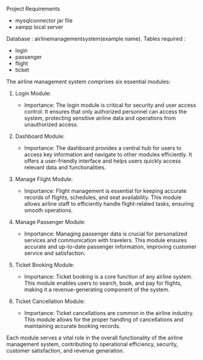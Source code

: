 Project Requirements
- mysqlconnector jar file
- xampp local server
  
Database : airlinemanagementsystem(example name).
Tables required :
- login
- passenger
- flight
- ticket

The airline management system comprises six essential modules:
1. Login Module:
   - Importance: The login module is critical for security and user access control. It ensures that only authorized personnel can access the system, protecting sensitive airline data and operations from unauthorized access.

2. Dashboard Module:
   - Importance: The dashboard provides a central hub for users to access key information and navigate to other modules efficiently. It offers a user-friendly interface and helps users quickly access relevant data and functionalities.

3. Manage Flight Module:
   - Importance: Flight management is essential for keeping accurate records of flights, schedules, and seat availability. This module allows airline staff to efficiently handle flight-related tasks, ensuring smooth operations.

4. Manage Passenger Module:
   - Importance: Managing passenger data is crucial for personalized services and communication with travelers. This module ensures accurate and up-to-date passenger information, improving customer service and satisfaction.

5. Ticket Booking Module:
   - Importance: Ticket booking is a core function of any airline system. This module enables users to search, book, and pay for flights, making it a revenue-generating component of the system.

6. Ticket Cancellation Module:
   - Importance: Ticket cancellations are common in the airline industry. This module allows for the proper handling of cancellations and maintaining accurate booking records.

Each module serves a vital role in the overall functionality of the airline management system, contributing to operational efficiency, security, customer satisfaction, and revenue generation. 
